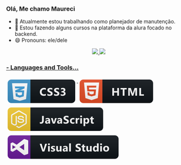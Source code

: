 ### Olá, Me chamo Maureci

- 🔭 Atualmente estou trabalhando como planejador de manutenção.
- 🌱 Estou fazendo alguns cursos na plataforma da alura focado no backend.
- 😄 Pronouns: ele/dele

<div align="center">
  <a href="https://github.com/maurecisoares">
  <img height="180em" src="https://github-readme-stats.vercel.app/api?username=maurecisoares&show_icons=true&theme=dark&include_all_commits=true&count_private=true"/>
  <img height="130em" src="https://github-readme-stats.vercel.app/api/top-langs/?username=maurecisoares&layout=compact&langs_count=7&theme=dark"/>
</div>

  ### - Languages and Tools...

  <a href="#">
    <img src="svg/css3.svg" alt="css3" style="vertical-align:top; margin:6px 4px">
  </a>  

  <a href="#">
    <img src="svg/html.svg" alt="html" style="vertical-align:top; margin:6px 4px">
  </a>  

  <a href="#">
    <img src="svg/js.svg" alt="js" style="vertical-align:top; margin:6px 4px">
  </a>  
  <a href="#">
    <img src="svg/visualstudio.svg" alt="visualstudio" style="vertical-align:top; margin:6px 4px">
  </a> 

</p>
